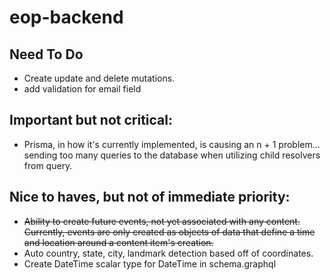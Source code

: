 # eop-backend

## Need To Do
* Create update and delete mutations.
* add validation for email field

## Important but not critical:
* Prisma, in how it's currently implemented, is causing an n + 1 problem... sending too many queries to the database when utilizing child resolvers from query.

## Nice to haves, but not of immediate priority:
* ~~Ability to create future events, not yet associated with any content. Currently, events are only created as objects of data that define a time and location around a content item's creation.~~
* Auto country, state, city, landmark detection based off of coordinates.
* Create DateTime scalar type for DateTime in schema.graphql